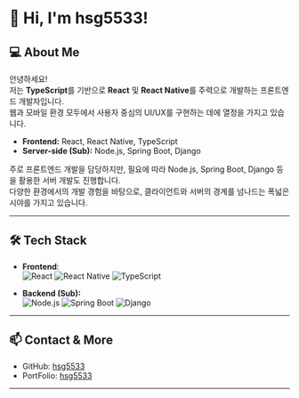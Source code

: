 # 👋 Hi, I'm hsg5533!

## 💻 About Me

안녕하세요!  
저는 **TypeScript**를 기반으로 **React** 및 **React Native**를 주력으로 개발하는 프론트엔드 개발자입니다.  
웹과 모바일 환경 모두에서 사용자 중심의 UI/UX를 구현하는 데에 열정을 가지고 있습니다.

- **Frontend:** React, React Native, TypeScript
- **Server-side (Sub):** Node.js, Spring Boot, Django

주로 프론트엔드 개발을 담당하지만, 필요에 따라 Node.js, Spring Boot, Django 등을 활용한 서버 개발도 진행합니다.  
다양한 환경에서의 개발 경험을 바탕으로, 클라이언트와 서버의 경계를 넘나드는 폭넓은 시야를 가지고 있습니다.

---

## 🛠️ Tech Stack

- **Frontend**:  
  ![React](https://img.shields.io/badge/React-61DAFB?style=flat-square&logo=React)
  ![React Native](https://img.shields.io/badge/React_Native-61DAFB?style=flat-square&logo=React)
  ![TypeScript](https://img.shields.io/badge/TypeScript-3178C6?style=flat-square&logo=TypeScript&logoColor=white)

- **Backend (Sub):**  
  ![Node.js](https://img.shields.io/badge/Node.js-339933?style=flat-square&logo=Node.js&logoColor=white)
  ![Spring Boot](https://img.shields.io/badge/Spring_Boot-6DB33F?style=flat-square&logo=Spring-Boot&logoColor=white)
  ![Django](https://img.shields.io/badge/Django-092E20?style=flat-square&logo=Django&logoColor=white)

---

## 📫 Contact & More

- GitHub: [hsg5533](https://github.com/hsg5533)
- PortFolio: [hsg5533](https://hsg5533.github.io/)

---
